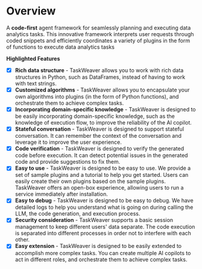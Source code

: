 # Overview

A **code-first** agent framework for seamlessly planning and executing data analytics tasks. 
This innovative framework interprets user requests through coded snippets and efficiently 
coordinates a variety of plugins in the form of functions to execute 
data analytics tasks

**Highlighted Features**

- [x] **Rich data structure** - TaskWeaver allows you to work with rich data 
    structures in Python, such as DataFrames, instead of having to work with 
    text strings.
- [x] **Customized algorithms** - TaskWeaver allows you to encapsulate your 
    own algorithms into plugins (in the form of Python functions), 
    and orchestrate them to achieve complex tasks.
- [x] **Incorporating domain-specific knowledge** - TaskWeaver is designed to 
    be easily incorporating domain-specific knowledge, such as the knowledge 
    of execution flow, to improve the reliability of the AI copilot.
- [x] **Stateful conversation** - TaskWeaver is designed to support stateful 
    conversation. It can remember the context of the conversation and 
    leverage it to improve the user experience.
- [x] **Code verification** - TaskWeaver is designed to verify the generated code 
    before execution. It can detect potential issues in the generated code 
    and provide suggestions to fix them.
- [x] **Easy to use** - TaskWeaver is designed to be easy to use. 
    We provide a set of sample plugins and a tutorial to help you get started.
    Users can easily create their own plugins based on the sample plugins.
    TaskWeaver offers an open-box experience, allowing users to run a service immediately after installation.
- [x] **Easy to debug** - TaskWeaver is designed to be easy to debug. 
    We have detailed logs to help you understand what is going on during calling the LLM, 
    the code generation, and execution process.
- [x] **Security consideration** - TaskWeaver supports a basic session management to keep
    different users' data separate. The code execution is separated into different processes in order not to interfere with each other.
- [x] **Easy extension** - TaskWeaver is designed to be easily extended to accomplish 
    more complex tasks. You can create multiple AI copilots to
    act in different roles, and orchestrate them to achieve complex tasks.
